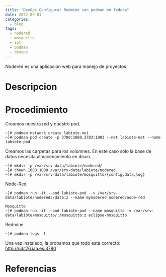 ```yaml
---
title: "DevOps Configurar Redmine con podman en fedora"
date: 2022-09-01
categories:
  - blog
tags:
  - nodered
  - mosquitto
  - iot
  - podman
  - devops
---
```


Nodered es una aplicacion web para manejo de proyectos.

# Descripcion


# Procedimiento

Creamos nuestra red y nuestro pod.
```shell
~]# podman network create labiote-net
~]# podman pod create -p 3780:1880,3783:1883 --net labiote-net --name labiote-pod
```

Creamos las carpetas para los volumnes. En este caso solo la base de datos necesita almacenamiento en disco.
```shell
~]# mkdir -p /var/srv-data/labiote/nodered/
~]# chown 1000:1000 /var/srv-data/labiote/nodered
~]# mkdir -p /var/srv-data/labiote/mosquitto/{config,data,log}
```

Node-Red
```shell
~]# podman run -it --pod labiote-pod  -v /var/srv-data/labiote/nodered:/data:z --name mynodered nodered/node-red

Mosquitto
~]# podman run -it --pod labiote-pod --name mosquitto -v /var/srv-data/labiote/mosquitto/:/mosquitto:z eclipse-mosquitto
```

Redmine
```shell
~]# podman logs -l
```

Una vez instalado, la probamos que todo esta correcto:
http://udit76.iaa.es:3780




# Referencias
